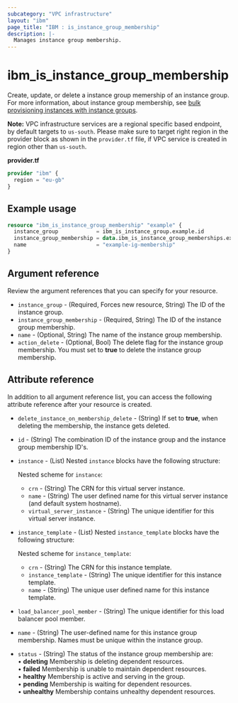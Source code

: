 ```yaml
---
subcategory: "VPC infrastructure"
layout: "ibm"
page_title: "IBM : is_instance_group_membership"
description: |-
  Manages instance group membership.
---
```


# ibm_is_instance_group_membership
Create, update, or delete a instance group memership of an instance group. For more information, about instance group membership, see [bulk provisioning instances with instance groups](https://cloud.ibm.com/docs/vpc?topic=vpc-bulk-provisioning).

**Note:** 
VPC infrastructure services are a regional specific based endpoint, by default targets to `us-south`. Please make sure to target right region in the provider block as shown in the `provider.tf` file, if VPC service is created in region other than `us-south`.

**provider.tf**

```terraform
provider "ibm" {
  region = "eu-gb"
}
```

## Example usage

```terraform
resource "ibm_is_instance_group_membership" "example" {
  instance_group            = ibm_is_instance_group.example.id
  instance_group_membership = data.ibm_is_instance_group_memberships.example.memberships.0.instance_group_membership
  name                      = "example-ig-membership"
}
```

## Argument reference
Review the argument references that you can specify for your resource. 

- `instance_group` - (Required, Forces new resource, String) The ID of the instance group.
- `instance_group_membership` - (Required, String) The ID of the instance group membership.
- `name` - (Optional, String) The name of the instance group membership.
- `action_delete` - (Optional, Bool) The delete flag for the instance group membership. You must set to **true** to delete the instance group membership.

## Attribute reference
In addition to all argument reference list, you can access the following attribute reference after your resource is created.

- `delete_instance_on_membership_delete` - (String) If set to **true**, when deleting the membership, the instance gets deleted.
- `id` - (String) The combination ID of the instance group and the instance group membership ID's.
- `instance` - (List) Nested `instance` blocks have the following structure:

  Nested scheme for `instance`:
  - `crn` - (String) The CRN for this virtual server instance.
  - `name` - (String) The user defined name for this virtual server instance (and default system hostname).
  - `virtual_server_instance` - (String) The unique identifier for this virtual server instance.
- `instance_template` - (List)  Nested `instance_template` blocks have the following structure:

  Nested scheme for `instance_template`:
  - `crn` - (String) The CRN for this instance template.
  - `instance_template` - (String) The unique identifier for this instance template.
  - `name` - (String) The unique user defined name for this instance template.
- `load_balancer_pool_member` - (String) The unique identifier for this load balancer pool member.
- `name` - (String) The user-defined name for this instance group membership. Names must be unique within the instance group.
- `status` - (String) The status of the instance group membership are:
  </br>&#x2022; **deleting** Membership is deleting dependent resources.
  </br>&#x2022; **failed** Membership is unable to maintain dependent resources.
	</br>&#x2022; **healthy** Membership is active and serving in the group.
	</br>&#x2022; **pending** Membership is waiting for dependent resources.
	</br>&#x2022; **unhealthy** Membership contains unhealthy dependent resources.
